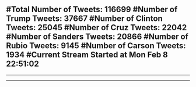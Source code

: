 #Total Number of Tweets: 116699 
#Number of Trump Tweets: 37667
#Number of Clinton Tweets: 25045
#Number of Cruz Tweets: 22042
#Number of Sanders Tweets: 20866
#Number of Rubio Tweets: 9145
#Number of Carson Tweets: 1934
#Current Stream Started at Mon Feb  8 22:51:02
---
---
---
